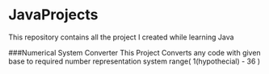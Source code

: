 # JavaProjects
 This repository contains all the project I created while learning Java

###Numerical System Converter
This Project Converts any code with given base to required number representation system range( 1(hypothecial) - 36 )
